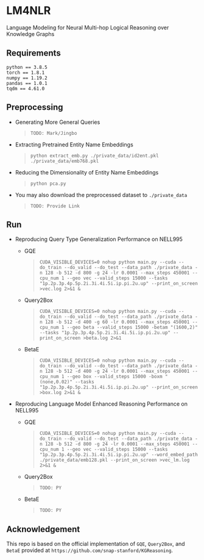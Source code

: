 # LM4NLR
Language Modeling for Neural Multi-hop Logical Reasoning over Knowledge Graphs


## Requirements
    python == 3.8.5
    torch == 1.8.1
    numpy == 1.19.2
    pandas == 1.0.1
    tqdm == 4.61.0


## Preprocessing

- Generating More General Queries
    > `TODO: Mark/Jingbo`

- Extracting Pretrained Entity Name Embeddings
    > `python extract_emb.py ./private_data/id2ent.pkl ./private_data/emb768.pkl`

- Reducing the Dimensionality of Entity Name Embeddings
    > `python pca.py`

- You may also download the preprocessed dataset to `./private_data`
    > `TODO: Provide Link`

## Run

- Reproducing Query Type Generalization Performance on NELL995 
    * GQE
        > `CUDA_VISIBLE_DEVICES=0 nohup python main.py --cuda --do_train --do_valid --do_test --data_path ./private_data -n 128 -b 512 -d 800 -g 24 -lr 0.0001 --max_steps 450001 --cpu_num 1 --geo vec --valid_steps 15000 --tasks "1p.2p.3p.4p.5p.2i.3i.4i.5i.ip.pi.2u.up" --print_on_screen >vec.log 2>&1 &`

    * Query2Box
        > `CUDA_VISIBLE_DEVICES=0 nohup python main.py --cuda --do_train --do_valid --do_test --data_path ./private_data -n 128 -b 512 -d 400 -g 60 -lr 0.0001 --max_steps 450001 --cpu_num 1 --geo beta --valid_steps 15000 -betam "(1600,2)" --tasks "1p.2p.3p.4p.5p.2i.3i.4i.5i.ip.pi.2u.up" --print_on_screen >beta.log 2>&1`
    
    * BetaE
        > `CUDA_VISIBLE_DEVICES=0 nohup python main.py --cuda --do_train --do_valid --do_test --data_path ./private_data -n 128 -b 512 -d 400 -g 24 -lr 0.0001 --max_steps 450001 --cpu_num 1 --geo box --valid_steps 15000 -boxm "(none,0.02)" --tasks "1p.2p.3p.4p.5p.2i.3i.4i.5i.ip.pi.2u.up" --print_on_screen >box.log 2>&1 &`

- Reproducing Language Model Enhanced Reasoning Performance on NELL995 
    * GQE
        > `CUDA_VISIBLE_DEVICES=0 nohup python main.py --cuda --do_train --do_valid --do_test --data_path ./private_data -n 128 -b 512 -d 800 -g 24 -lr 0.0001 --max_steps 450001 --cpu_num 1 --geo vec --valid_steps 15000 --tasks "1p.2p.3p.4p.5p.2i.3i.4i.5i.ip.pi.2u.up" --word_embed_path ./private_data/emb128.pkl --print_on_screen >vec_lm.log 2>&1 &`
    
    * Query2Box
        > `TODO: PY`

    * BetaE
        > `TODO: PY`


## Acknowledgement
This repo is based on the official implementation of `GQE`, `Query2Box`, and `BetaE` provided at `https://github.com/snap-stanford/KGReasoning`.